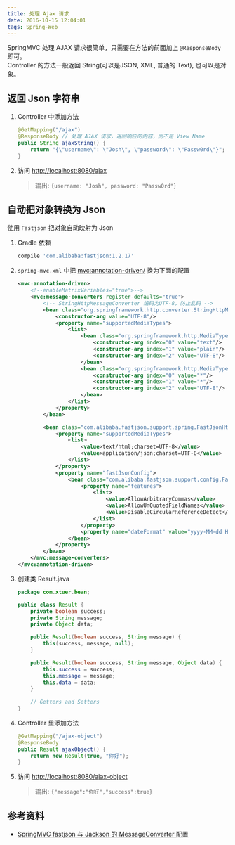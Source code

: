 ```yaml
---
title: 处理 Ajax 请求
date: 2016-10-15 12:04:01
tags: Spring-Web
---
```

SpringMVC 处理 AJAX 请求很简单，只需要在方法的前面加上 `@ResponseBody` 即可。  
Controller 的方法一般返回 String(可以是JSON, XML, 普通的 Text), 也可以是对象。

<!--more-->

## 返回 Json 字符串
1. Controller 中添加方法

    ```java
    @GetMapping("/ajax")
    @ResponseBody // 处理 AJAX 请求，返回响应的内容，而不是 View Name
    public String ajaxString() {
        return "{\"username\": \"Josh\", \"password\": \"Passw0rd\"}";
    }
    ```

2. 访问 <http://localhost:8080/ajax>

    > 输出: `{username: "Josh", password: "Passw0rd"}`

## 自动把对象转换为 Json
使用 `Fastjson` 把对象自动映射为 Json

1. Gradle 依赖

    ```groovy
    compile 'com.alibaba:fastjson:1.2.17'
    ```

2. `spring-mvc.xml` 中把 <mvc:annotation-driven/> 换为下面的配置

    ```xml
    <mvc:annotation-driven>
        <!--enableMatrixVariables="true">-->
        <mvc:message-converters register-defaults="true">
            <!-- StringHttpMessageConverter 编码为UTF-8，防止乱码 -->
            <bean class="org.springframework.http.converter.StringHttpMessageConverter">
                <constructor-arg value="UTF-8"/>
                <property name="supportedMediaTypes">
                    <list>
                        <bean class="org.springframework.http.MediaType">
                            <constructor-arg index="0" value="text"/>
                            <constructor-arg index="1" value="plain"/>
                            <constructor-arg index="2" value="UTF-8"/>
                        </bean>
                        <bean class="org.springframework.http.MediaType">
                            <constructor-arg index="0" value="*"/>
                            <constructor-arg index="1" value="*"/>
                            <constructor-arg index="2" value="UTF-8"/>
                        </bean>
                    </list>
                </property>
            </bean>

            <bean class="com.alibaba.fastjson.support.spring.FastJsonHttpMessageConverter4">
                <property name="supportedMediaTypes">
                    <list>
                        <value>text/html;charset=UTF-8</value>
                        <value>application/json;charset=UTF-8</value>
                    </list>
                </property>
                <property name="fastJsonConfig">
                    <bean class="com.alibaba.fastjson.support.config.FastJsonConfig">
                        <property name="features">
                            <list>
                                <value>AllowArbitraryCommas</value>
                                <value>AllowUnQuotedFieldNames</value>
                                <value>DisableCircularReferenceDetect</value>
                            </list>
                        </property>
                        <property name="dateFormat" value="yyyy-MM-dd HH:mm:ss"></property>
                    </bean>
                </property>
            </bean>
        </mvc:message-converters>
    </mvc:annotation-driven>
    ```

3. 创建类 Result.java

    ```java
    package com.xtuer.bean;

    public class Result {
        private boolean success;
        private String message;
        private Object data;
    
        public Result(boolean success, String message) {
            this(success, message, null);
        }
    
        public Result(boolean success, String message, Object data) {
            this.success = success;
            this.message = message;
            this.data = data;
        }
        
        // Getters and Setters
    }
    ```

4. Controller 里添加方法

    ```java
    @GetMapping("/ajax-object")
    @ResponseBody
    public Result ajaxObject() {
        return new Result(true, "你好");
    }
    ```

5. 访问 <http://localhost:8080/ajax-object>

    > 输出: `{"message":"你好","success":true}`

## 参考资料
* [SpringMVC fastjson 与 Jackson 的 MessageConverter 配置](http://ibear.me/2016/02/15/170)




